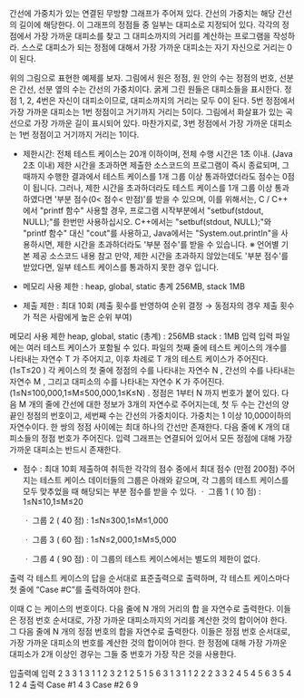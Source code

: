 간선에 가중치가 있는 연결된 무방향 그래프가 주어져 있다. 간선의 가중치는 해당 간선의 길이에 해당한다.
이 그래프의 정점들 중 일부는 대피소로 지정되어 있다. 각각의 정점에서 가장 가까운 대피소를 찾고
그 대피소까지의 거리를 계산하는 프로그램을 작성하라. 스스로 대피소가 되는 정점에 대해서 가장 가까운 대피소는
자기 자신으로 거리는 0이 된다.
 





위의 그림으로 표현한 예제를 보자. 그림에서 원은 정점, 원 안의 수는 정점의 번호, 선분은 간선, 선분 옆의 수는 간선의 가중치이다.
굵게 그린 원들은 대피소들을 표시한다. 정점 1, 2, 4번은 자신이 대피소이므로, 대피소까지의 거리는 모두 0이 된다.
5번 정점에서 가장 가까운 대피소는 1번 정점이고 거기까지 거리는 5이다.
그림에서 화살표가 있는 곡선으로 가장 가까운 길이 표시되어 있다. 마찬가지로, 3번 정점에서 가장 가까운 대피소는 1번 정점이고
거기까지 거리는 1이다.


- 제한시간: 전체 테스트 케이스는 20개 이하이며, 전체 수행 시간은 1초 이내. (Java 2초 이내) 
    제한 시간을 초과하면 제출한 소스코드의 프로그램이 즉시 종료되며,
    그때까지 수행한 결과에서 테스트 케이스를 1개 그룹 이상 통과하였더라도 점수는 0점이 됩니다.
    그러나, 제한 시간을 초과하더라도 테스트 케이스를 1개 그룹 이상 통과하였다면 '부분 점수(0< 점수< 만점)'를 받을 수 있으며,
    이를 위해서는, C / C++ 에서 "printf 함수" 사용할 경우, 프로그램 시작부분에서 "setbuf(stdout, NULL);"를 한번만 사용하십시오.
    C++에서는 "setbuf(stdout, NULL);"와 "printf 함수" 대신 "cout"를 사용하고, Java에서는 "System.out.printIn"을 사용하시면,
    제한 시간을 초과하더라도 '부분 점수'를 받을 수 있습니다.                                     ※ 언어별 기본 제공 소스코드 내용 참고
    만약, 제한 시간을 초과하지 않았는데도 '부분 점수'를 받았다면, 일부 테스트 케이스를 통과하지 못한 경우 입니다.

- 메모리 사용 제한 : heap, global, static 총계 256MB, stack 1MB
- 제출 제한 : 최대 10회 (제출 횟수를 반영하여 순위 결정 → 동점자의 경우 제출 횟수가 적은 사람에게 높은 순위 부여)

메모리 사용 제한
heap, global, static (총계) : 256MB
stack : 1MB
입력
입력 파일에는 여러 테스트 케이스가 포함될 수 있다.
파일의 첫째 줄에 테스트 케이스의 개수를 나타내는 자연수 T
 가 주어지고,
이후 차례로  T
 개의 테스트 케이스가 주어진다. (1≤T≤20
)
각 케이스의 첫 줄에 정점의 수를 나타내는 자연수 N
 ,
간선의 수를 나타내는 자연수 M
 , 그리고 대피소의 수를 나타내는 자연수 K
 가 주어진다.
(1≤N≤100,000,1≤M≤500,000,1≤K≤N)
. 정점은 1부터 N
 까지 번호가 붙어 있다.
다음 M 개의 줄에 간선에 대한 정보가 3개의 자연수로 주어지는데, 첫 두 수는 간선의 양 끝인 정점의 번호이고,
세번째 수는 간선의 가중치이다. 가중치는 1 이상 10,000이하의 자연수이다. 한 쌍의 정점 사이에는 최대 하나의 간선만 존재한다.
다음 줄에 K
 개의 대피소들의 정점 번호가 주어진다.
입력 그래프는 연결되어 있어서 모든 정점에 대해 가장 가까운 대피소는 반드시 존재한다.

- 점수 : 최대 10회 제출하여 취득한 각각의 점수 중에서 최대 점수 (만점 200점)
   주어지는 테스트 케이스 데이터들의 그룹은 아래와 같으며,
   각 그룹의 테스트 케이스를 모두 맞추었을 때 해당되는 부분 점수를 받을 수 있다.
   ㆍ 그룹 1 ( 10 점) : 1≤N≤10,1≤M≤20

   ㆍ 그룹 2 ( 40 점) : 1≤N≤300,1≤M≤1,000

   ㆍ 그룹 3 ( 60 점) : 1≤N≤2,000,1≤M≤5,000

   ㆍ 그룹 4 ( 90 점) : 이 그룹의 테스트 케이스에서는 별도의 제한이 없다.

출력
각 테스트 케이스의 답을 순서대로 표준출력으로 출력하며, 각 테스트 케이스마다 첫 줄에 “Case #C”를 출력하여야 한다.

이때 C
는 케이스의 번호이다. 다음 줄에 N
 개의 거리의 합 을 자연수로 출력한다. 이들은 정점 번호 순서대로,
가장 가까운 대피소까지의 거리를 계산한 것의 합이어야 한다. 그 다음 줄에 N
 개의 정점 번호의 합을 자연수로 출력한다.
이들은 정점 번호 순서대로, 가장 가까운 대피소의 번호를 계산한 것의 합이어야 한다.
한 정점에 대해 가장 가까운 대피소가 2개 이상인 경우는 그들 중 번호가 가장 작은 것을 사용한다.

입출력예
입력
2
3 3 1
3 1 1
2 3 2
1 2 5
1
5 6 3
1 3 1
1 2 2
2 3 3
2 4 5
4 5 6
3 5 4
1 2 4
출력
Case #1
4
3
Case #2
6
9
